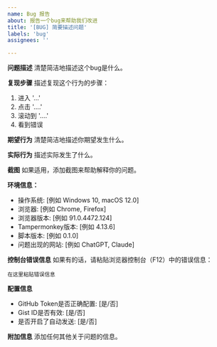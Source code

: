 ```yaml
---
name: Bug 报告
about: 报告一个bug来帮助我们改进
title: '[BUG] 简要描述问题'
labels: 'bug'
assignees: ''

---
```


**问题描述**
清楚简洁地描述这个bug是什么。

**复现步骤**
描述复现这个行为的步骤：
1. 进入 '...'
2. 点击 '....'
3. 滚动到 '....'
4. 看到错误

**期望行为**
清楚简洁地描述你期望发生什么。

**实际行为**
描述实际发生了什么。

**截图**
如果适用，添加截图来帮助解释你的问题。

**环境信息：**
 - 操作系统: [例如 Windows 10, macOS 12.0]
 - 浏览器: [例如 Chrome, Firefox]
 - 浏览器版本: [例如 91.0.4472.124]
 - Tampermonkey版本: [例如 4.13.6]
 - 脚本版本: [例如 0.1.0]
 - 问题出现的网站: [例如 ChatGPT, Claude]

**控制台错误信息**
如果有的话，请粘贴浏览器控制台（F12）中的错误信息：
```
在这里粘贴错误信息
```

**配置信息**
- GitHub Token是否正确配置: [是/否]
- Gist ID是否有效: [是/否]
- 是否开启了自动发送: [是/否]

**附加信息**
添加任何其他关于问题的信息。 